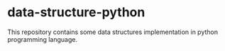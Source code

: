 # data-structure-python
This repository contains some data structures implementation in python programming language.
